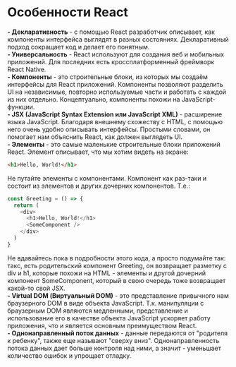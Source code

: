 # Особенности React
**- Декларативность** - с помощью React разработчик описывает, как компоненты интерфейса выглядят в разных состояниях. Декларативный подход сокращает код и делает его понятным.  
**- Универсальность** - React используют для создания веб и мобильных приложений. Для последних есть кроссплатформенный фреймворк React Native.  
**- Компоненты** - это строительные блоки, из которых мы создаём интерфейсы для React приложений. Компоненты позволяют разделить UI на независимые, 
повторно используемые части и работать с каждой из них отдельно. Концептуально, компоненты похожи на JavaScript-функции.  
**- JSX (JavaScript Syntax Extension или JavaScript XML)** - расширение языка JavaScript. Благодаря внешнему схожеству с HTML, с помощью него очень удобно описывать интерфейсы.
Простыми словами, он помогает нам объяснить React, как должен выглядеть UI.  
**- Элементы** - это самые маленькие строительные блоки приложений React. Элемент описывает, что мы хотим видеть на экране:
```html
<h1>Hello, World!</h1>
```
Не путайте элементы с компонентами. Компонент как раз-таки и состоит из элементов и других дочерних компонентов. Т.е.:
```javascript
const Greeting = () => {
  return (
    <div>
      <h1>Hello, World!</h1>
      <SomeComponent />
    </div>
  )
}
```
Не вдавайтесь пока в подробности этого кода, а просто подумайте так: такс, есть родительский компонент Greeting, он возвращает разметку с div и h1, которые похожи на HTML - элементы и другой дочерний компонент SomeComponent, который в свою очередь тоже возвращает какой-то свой JSX.  
**- Virtual DOM (Виртуальный DOM)** - это представление привычного нам браузерного DOM в виде объекта JavaScript. Т.к. манипуляции с браузерным DOM являются медленными, 
представление и использование его в качестве объекта JavaScript ускоряет работу приложения, что и является основным преимуществом React.  
**- Однонаправленный поток данных** - данные передаются от "родителя к ребенку", также еще называют "сверху вниз". Однонаправленность потока данных дает больше контроля над ними, а значит - уменьшает количество ошибок и упрощает отладку.  
